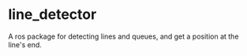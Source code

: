 # line_detector
A ros package for detecting lines and queues, and get a position at the line's end.


